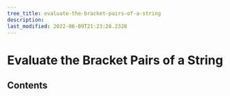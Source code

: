 ```yaml
---
tree_title: evaluate-the-bracket-pairs-of-a-string
description: 
last_modified: 2022-06-09T21:23:28.2328
---
```


# Evaluate the Bracket Pairs of a String

## Contents
